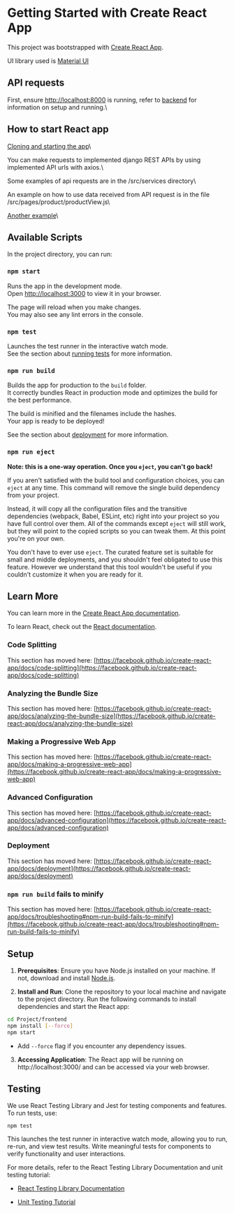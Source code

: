 # Getting Started with Create React App

This project was bootstrapped with [Create React App](https://github.com/facebook/create-react-app).

UI library used is [Material UI](https://mui.com/material-ui/)

## API requests
First, ensure [http://localhost:8000](http://localhost:8000) is running, refer to [backend](./Project/astone) for information on setup and running.\


## How to start React app
[Cloning and starting the app](https://www.geeksforgeeks.org/how-to-download-a-react-project-from-github-and-run-in-my-pc/)\

You can make requests to implemented django REST APIs by using implemented API urls with axios.\

Some examples of api requests are in the /src/services directory\

An example on how to use data received from API request is in the file /src/pages/product/productView.js\

[Another example](https://medium.com/@devsumitg/how-to-connect-reactjs-django-framework-c5ba268cb8be)\

## Available Scripts

In the project directory, you can run:

### `npm start`

Runs the app in the development mode.\
Open [http://localhost:3000](http://localhost:3000) to view it in your browser.

The page will reload when you make changes.\
You may also see any lint errors in the console.

### `npm test`

Launches the test runner in the interactive watch mode.\
See the section about [running tests](https://facebook.github.io/create-react-app/docs/running-tests) for more information.

### `npm run build`

Builds the app for production to the `build` folder.\
It correctly bundles React in production mode and optimizes the build for the best performance.

The build is minified and the filenames include the hashes.\
Your app is ready to be deployed!

See the section about [deployment](https://facebook.github.io/create-react-app/docs/deployment) for more information.

### `npm run eject`

**Note: this is a one-way operation. Once you `eject`, you can't go back!**

If you aren't satisfied with the build tool and configuration choices, you can `eject` at any time. This command will remove the single build dependency from your project.

Instead, it will copy all the configuration files and the transitive dependencies (webpack, Babel, ESLint, etc) right into your project so you have full control over them. All of the commands except `eject` will still work, but they will point to the copied scripts so you can tweak them. At this point you're on your own.

You don't have to ever use `eject`. The curated feature set is suitable for small and middle deployments, and you shouldn't feel obligated to use this feature. However we understand that this tool wouldn't be useful if you couldn't customize it when you are ready for it.

## Learn More

You can learn more in the [Create React App documentation](https://facebook.github.io/create-react-app/docs/getting-started).

To learn React, check out the [React documentation](https://reactjs.org/).

### Code Splitting

This section has moved here: [https://facebook.github.io/create-react-app/docs/code-splitting](https://facebook.github.io/create-react-app/docs/code-splitting)

### Analyzing the Bundle Size

This section has moved here: [https://facebook.github.io/create-react-app/docs/analyzing-the-bundle-size](https://facebook.github.io/create-react-app/docs/analyzing-the-bundle-size)

### Making a Progressive Web App

This section has moved here: [https://facebook.github.io/create-react-app/docs/making-a-progressive-web-app](https://facebook.github.io/create-react-app/docs/making-a-progressive-web-app)

### Advanced Configuration

This section has moved here: [https://facebook.github.io/create-react-app/docs/advanced-configuration](https://facebook.github.io/create-react-app/docs/advanced-configuration)

### Deployment

This section has moved here: [https://facebook.github.io/create-react-app/docs/deployment](https://facebook.github.io/create-react-app/docs/deployment)

### `npm run build` fails to minify

This section has moved here: [https://facebook.github.io/create-react-app/docs/troubleshooting#npm-run-build-fails-to-minify](https://facebook.github.io/create-react-app/docs/troubleshooting#npm-run-build-fails-to-minify)

## Setup
1. **Prerequisites**: Ensure you have Node.js installed on your machine. If not, download and install [Node.js](https://nodejs.org/en/download/).

2. **Install and Run**: Clone the repository to your local machine and navigate to the project directory. Run the following commands to install dependencies and start the React app:
```bash
cd Project/frontend
npm install [--force]
npm start
```
- Add `--force` flag if you encounter any dependency issues.

3. **Accessing Application**: The React app will be running on http://localhost:3000/ and can be accessed via your web browser.

## Testing

We use React Testing Library and Jest for testing components and features. To run tests, use:

`npm test`

This launches the test runner in interactive watch mode, allowing you to run, re-run, and view test results. Write meaningful tests for components to verify functionality and user interactions.

For more details, refer to the React Testing Library Documentation and unit testing tutorial:

- [React Testing Library Documentation](https://testing-library.com/docs/react-testing-library/intro)

- [Unit Testing Tutorial](https://www.youtube.com/watch?v=OVNjsIto9xM)
